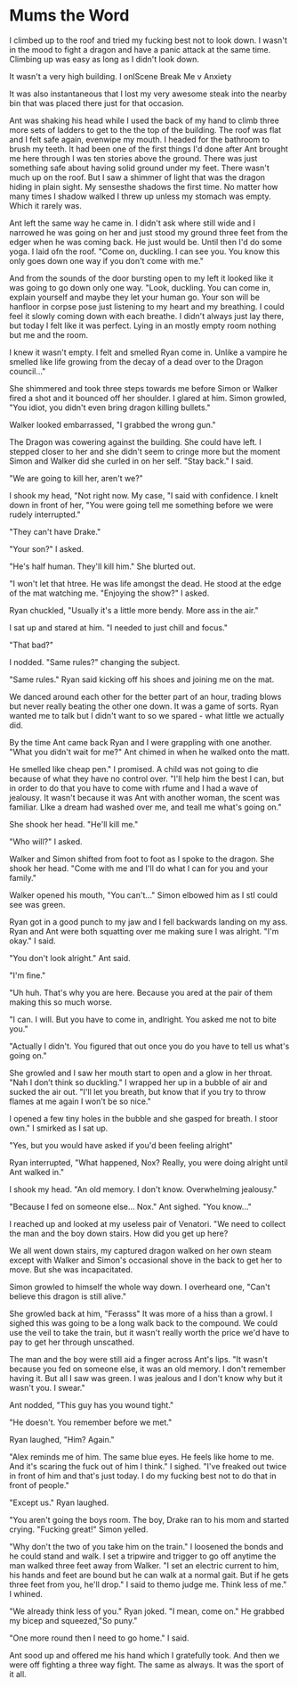 #  Mums the Word

I climbed up to the roof and tried my fucking best not to look down. I wasn't in
the mood to fight a dragon and have a panic attack at the same time. Climbing up
was easy as long as I didn't look down.

It wasn't a very high building. I onlScene Break
 Me v Anxiety

It was also instantaneous that I lost my very awesome steak into the nearby bin
that was placed there just for that occasion.

Ant was shaking his head while I used the back of my hand to climb three more sets of ladders
to get to the the top of the building. The roof was flat and I felt safe again,
evenwipe my mouth. I
headed for the bathroom to brush my teeth. It had been one of the first things
I'd done after Ant brought me here through I was ten stories above the ground. There was just something safe
about having solid ground under my feet. There wasn't much up on the roof. But I
saw a shimmer of light that was the dragon hiding in plain sight. My sensesthe shadows the first time. No matter
how many times I shadow walked I threw up unless my stomach was empty. Which it
rarely was.

Ant left the same way he came in. I didn't ask where
still wide and I narrowed  he was going on her and just stood my ground three feet from the
edger when he was
coming back. He just would be. Until then I'd do some yoga. I laid ofn the roof. "Come on, duckling. I can see you. You know this only goes
down one way if you don't come with me."

And from the sounds of the door bursting open to my left it looked like it was
going to go down only one way. "Look, duckling. You can come in, explain
yourself and maybe they let your human go. Your son will be hanfloor
in corpse pose just listening to my heart and my breathing. I could feel it
slowly coming down with each breathe. I didn't always just lay there, but today
I felt like it was perfect. Lying in an mostly empty room nothing but me and the
room.

I knew it wasn't empty. I felt and smelled Ryan come in. Unlike a vampire he
smelled like life growing from the decay of a dead over to the
Dragon council…"

She shimmered and took three steps towards me before Simon or Walker fired a
shot and it bounced off her shoulder. I glared at him. Simon growled, "You
idiot, you didn't even bring dragon killing bullets."

Walker looked embarrassed, "I grabbed the wrong gun."

The Dragon was cowering against the building. She could have left. I stepped
closer to her and she didn't seem to cringe more but the moment Simon and Walker
did she curled in on her self. "Stay back." I said.

"We are going to kill her, aren't we?"

I shook my head, "Not right now. My case, "I said with confidence. I knelt down
in front of her, "You were going tell me something before we were rudely
interrupted."

"They can't have Drake."

"Your son?" I asked.

"He's half human. They'll kill him." She blurted out.

"I won't let that htree. He was life amongst the
dead. He stood at the edge of the mat watching me. "Enjoying the show?" I asked.

Ryan chuckled, "Usually it's a little more bendy. More ass in the air."

I sat up and stared at him. "I needed to just chill and focus."

"That bad?"

I nodded. "Same rules?" changing the subject.

"Same rules." Ryan said kicking off his shoes and joining me on the mat.

We danced around each other for the better part of an hour, trading blows but
never really beating the other one down. It was a game of sorts. Ryan wanted me
to talk but I didn't want to so we spared - what little we actually did.

By the time Ant came back Ryan and I were grappling with one another. "What you
didn't wait for me?" Ant chimed in when he walked onto the matt.

He smelled like cheap pen." I promised. A child was not going to die because of
what they have no control over. "I'll help him the best I can, but in order to
do that you have to come with rfume and I had a wave of jealousy. It wasn't because it
was Ant with another woman, the scent was familiar. LIke a dream had washed over
me, and teall me what's going on."

She shook her head. "He'll kill me."

"Who will?" I asked.

Walker and Simon shifted from foot to foot as I spoke to the dragon. She shook
her head. "Come with me and I'll do what I can for you and your family."

Walker opened his mouth, "You can't…" Simon elbowed him as I stI could see was green.

Ryan got in a good punch to my jaw and I fell backwards landing on my ass. Ryan
and Ant were both squatting over me making sure I was alright. "I'm okay." I
said.

"You don't look alright." Ant said.

"I'm fine."

"Uh huh. That's why you are here. Because you ared at the pair
of them making this so much worse.

"I can. I will. But you have to come in, andlright. You asked me not to
bite you."

"Actually I didn't. You figured that out once you do you have to tell us
what's going on."

She growled and I saw her mouth start to open and a glow in her throat. "Nah I
don’t think so duckling." I wrapped her up in a bubble of air and sucked the air
out. "I'll let you breath, but know that if you try to throw flames at me again
I won't be so nice."

I opened a few tiny holes in the bubble and she gasped for breath. I stoor own." I smirked as I sat up.

"Yes, but you would have asked if you'd been feeling alright"

Ryan interrupted, "What happened, Nox? Really, you were doing alright until Ant
walked in."

I shook my head. "An old memory. I don't know. Overwhelming jealousy."

"Because I fed on someone else… Nox." Ant sighed. "You know…"

I reached up
 and looked at my useless pair of Venatori. "We need to collect the man and the
boy down stairs. How did you get up here?

We all went down stairs, my captured dragon walked on her own steam except with
Walker and Simon's occasional shove in the back to get her to move. But she was
incapacitated.

Simon growled to himself the whole way down. I overheard one, "Can't believe
this dragon is still alive."

She growled back at him, "Ferasss" It was more of a hiss than a growl. I sighed
this was going to be a long walk back to the compound. We could use the veil to
take the train, but it wasn't really worth the price we'd have to pay to get her
through unscathed.

The man and the boy were still aid a finger across Ant's lips. "It wasn't because you fed on
someone else, it was an old memory. I don't remember having it. But all I saw
was green. I was jealous and I don't know why but it wasn't you. I swear."

Ant nodded, "This guy has you wound tight."

"He doesn't. You remember before we met."

Ryan laughed, "Him? Again."

"Alex reminds me of him. The same blue eyes. He feels like home to me. And it's
scaring the fuck out of him I think." I sighed. "I've freaked out twice in front
of him and that's just today. I do my fucking best not to do that in front of
people."

"Except us." Ryan laughed.

"You aren't going the boys room. The boy, Drake ran to his mom
and started crying. "Fucking great!" Simon yelled.

"Why don't the two of you take him on the train." I loosened the bonds and he
could stand and walk. I set a tripwire and trigger to go off anytime the man
walked three feet away from Walker. "I set an electric current to him, his hands
and feet are bound but he can walk at a normal gait. But if he gets three feet
from you, he'll drop." I said to themo judge me. Think less of me." I whined.

"We already think less of you." Ryan joked. "I mean, come on." He grabbed my
bicep and squeezed,"So puny."

"One more round then I need to go home." I said.

Ant sood up and offered me his hand which I gratefully took. And then we were
off fighting a three way fight. The same as always. It was the sport of it all.


<!--stackedit_data:
eyJoaXN0b3J5IjpbMTg1NjcwMTE4N119
-->